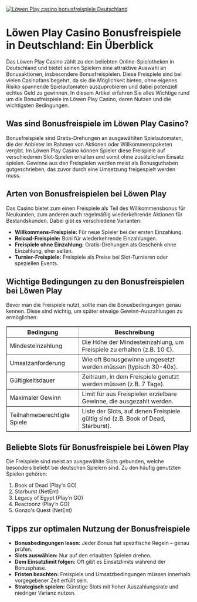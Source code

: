 [![Löwen Play casino bonusfreispiele Deutschland](https://123-caf.pages.dev/gitsignup.png)](https://vrmoo.ru/Bt82HjjY)

<h1>Löwen Play Casino Bonusfreispiele in Deutschland: Ein Überblick</h1>  <p>Das Löwen Play Casino zählt zu den beliebten Online-Spielotheken in Deutschland und bietet seinen Spielern eine attraktive Auswahl an Bonusaktionen, insbesondere Bonusfreispielen. Diese Freispiele sind bei vielen Casinofans begehrt, da sie die Möglichkeit bieten, ohne eigenes Risiko spannende Spielautomaten auszuprobieren und dabei potenziell echtes Geld zu gewinnen. In diesem Artikel erfahren Sie alles Wichtige rund um die Bonusfreispiele im Löwen Play Casino, deren Nutzen und die wichtigsten Bedingungen.</p>  <h2>Was sind Bonusfreispiele im Löwen Play Casino?</h2>  <p>Bonusfreispiele sind Gratis-Drehungen an ausgewählten Spielautomaten, die der Anbieter im Rahmen von Aktionen oder Willkommenspaketen vergibt. Im Löwen Play Casino können Spieler diese Freispiele auf verschiedenen Slot-Spielen erhalten und somit ohne zusätzlichen Einsatz spielen. Gewinne aus den Freispielen werden meist als Bonusguthaben gutgeschrieben, das zuvor durch eine Umsetzung freigespielt werden muss.</p>  <h2>Arten von Bonusfreispielen bei Löwen Play</h2>  <p>Das Casino bietet zum einen Freispiele als Teil des Willkommensbonus für Neukunden, zum anderen auch regelmäßig wiederkehrende Aktionen für Bestandskunden. Dabei gibt es verschiedene Varianten:</p>  <ul>   <li><strong>Willkommens-Freispiele:</strong> Für neue Spieler bei der ersten Einzahlung.</li>   <li><strong>Reload-Freispiele:</strong> Boni für wiederkehrende Einzahlungen.</li>   <li><strong>Freispiele ohne Einzahlung:</strong> Gratis-Drehungen als Geschenk ohne Einzahlung, eher selten.</li>   <li><strong>Turnier-Freispiele:</strong> Freispiele als Preise bei Slot-Turnieren oder speziellen Events.</li> </ul>  <h2>Wichtige Bedingungen zu den Bonusfreispielen bei Löwen Play</h2>  <p>Bevor man die Freispiele nutzt, sollte man die Bonusbedingungen genau kennen. Diese sind wichtig, um später etwaige Gewinn-Auszahlungen zu ermöglichen:</p>  <table border="1" cellpadding="8" cellspacing="0" style="border-collapse: collapse; width: 100%;">   <thead>     <tr>       <th>Bedingung</th>       <th>Beschreibung</th>     </tr>   </thead>   <tbody>     <tr>       <td>Mindesteinzahlung</td>       <td>Die Höhe der Mindesteinzahlung, um Freispiele zu erhalten (z.B. 10 €).</td>     </tr>     <tr>       <td>Umsatzanforderung</td>       <td>Wie oft Bonusgewinne umgesetzt werden müssen (typisch 30-40x).</td>     </tr>     <tr>       <td>Gültigkeitsdauer</td>       <td>Zeitraum, in dem Freispiele genutzt werden müssen (z.B. 7 Tage).</td>     </tr>     <tr>       <td>Maximaler Gewinn</td>       <td>Limit für aus Freispielen erzielbare Gewinne, die ausgezahlt werden.</td>     </tr>     <tr>       <td>Teilnahmeberechtigte Spiele</td>       <td>Liste der Slots, auf denen Freispiele gültig sind (z.B. Book of Dead, Starburst).</td>     </tr>   </tbody> </table>  <h2>Beliebte Slots für Bonusfreispiele bei Löwen Play</h2>  <p>Die Freispiele sind meist an ausgewählte Slots gebunden, welche besonders beliebt bei deutschen Spielern sind. Zu den häufig genutzten Spielen gehören:</p>  <ol>   <li>Book of Dead (Play’n GO)</li>   <li>Starburst (NetEnt)</li>   <li>Legacy of Egypt (Play’n GO)</li>   <li>Reactoonz (Play’n GO)</li>   <li>Gonzo's Quest (NetEnt)</li> </ol>  <h2>Tipps zur optimalen Nutzung der Bonusfreispiele</h2>  <ul>   <li><strong>Bonusbedingungen lesen:</strong> Jeder Bonus hat spezifische Regeln – genau prüfen.</li>   <li><strong>Slots auswählen:</strong> Nur auf den erlaubten Spielen drehen.</li>   <li><strong>Dem Einsatzlimit folgen:</strong> Oft gibt es Einsatzlimits während der Bonusphase.</li>   <li><strong>Fristen beachten:</strong> Freispiele und Umsatzbedingungen müssen innerhalb vorgegebener Zeit erfüllt sein.</li>   <li><strong>Strategisch spielen:</strong> Günstige Slots mit hoher Auszahlungsrate und niedriger Varianz nutzen.</li> </ul>